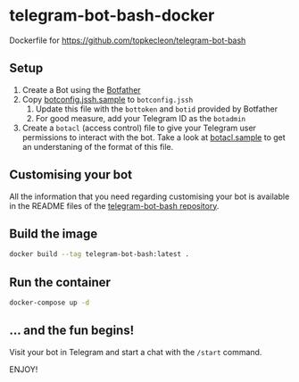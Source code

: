 # telegram-bot-bash-docker
Dockerfile for https://github.com/topkecleon/telegram-bot-bash

## Setup

1. Create a Bot using the [Botfather](https://t.me/Botfather)
1. Copy [botconfig.jssh.sample](config/botconfig.jssh.sample) to `botconfig.jssh`
   1. Update this file with the `bottoken` and `botid` provided by Botfather
   1. For good measure, add your Telegram ID as the `botadmin`
1. Create a `botacl` (access control) file to give your Telegram user permissions to interact with the bot.  Take a look at [botacl.sample](config/botacl.sample) to get an understaning of the format of this file.

## Customising your bot

All the information that you need regarding customising your bot is available in the README files of the [telegram-bot-bash repository](https://github.com/topkecleon/telegram-bot-bash).

## Build the image

```bash
docker build --tag telegram-bot-bash:latest .
```

## Run the container

```bash
docker-compose up -d
```

## ... and the fun begins!

Visit your bot in Telegram and start a chat with the `/start` command.

ENJOY!